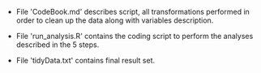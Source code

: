 * File 'CodeBook.md' describes script, all transformations performed in order to clean up the data along with variables description.

* File 'run_analysis.R' contains the coding script to perform the analyses described in the 5 steps. 

* File 'tidyData.txt' contains final result set.